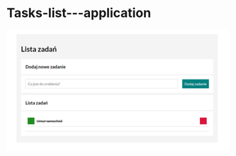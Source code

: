 # Tasks-list---application
![Tasks-list - image](https://github.com/RAFALZDROWOK/Tasks-list---application/blob/main/images/Tasks%20list.png?raw=true)
